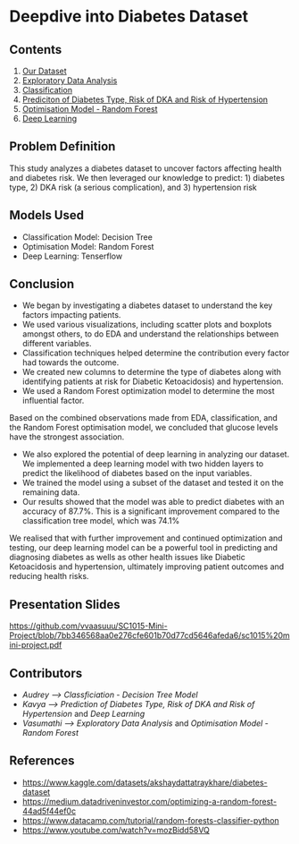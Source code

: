 # Deepdive into Diabetes Dataset

## Contents 
1) [Our Dataset](https://github.com/vvaasuuu/SC1015-Mini-Project/blob/53cea610dd99038553a6dc9b9f360bc1186cd981/Our%20Dataset.ipynb)
2) [Exploratory Data Analysis](https://github.com/vvaasuuu/SC1015-Mini-Project/blob/53cea610dd99038553a6dc9b9f360bc1186cd981/Exploratory%20Data%20Analysis.ipynb)
3) [Classification](https://github.com/vvaasuuu/SC1015-Mini-Project/blob/53cea610dd99038553a6dc9b9f360bc1186cd981/Classification%20Model.ipynb)
4) [Prediciton of Diabetes Type, Risk of DKA and Risk of Hypertension](https://github.com/vvaasuuu/SC1015-Mini-Project/blob/53cea610dd99038553a6dc9b9f360bc1186cd981/Prediction%20of%20Diabetes%20Type%2C%20Risk%20of%20DKA%20and%20Risk%20of%20Hypertension.ipynb
)
5) [Optimisation Model - Random Forest](https://github.com/vvaasuuu/SC1015-Mini-Project/blob/53cea610dd99038553a6dc9b9f360bc1186cd981/Optimisation%20Model%20-%20Random%20Forest.ipynb)
6) [Deep Learning](https://github.com/vvaasuuu/SC1015-Mini-Project/blob/53cea610dd99038553a6dc9b9f360bc1186cd981/Deep%20Learning.ipynb)

## Problem Definition 
This study analyzes a diabetes dataset to uncover factors affecting health and diabetes risk. 
We then leveraged our knowledge to predict: 1) diabetes type, 2) DKA risk (a serious complication), and 3) hypertension risk

## Models Used
- Classification Model: Decision Tree
- Optimisation Model: Random Forest
- Deep Learning: Tenserflow

## Conclusion
- We began by investigating a diabetes dataset to understand the key factors impacting patients.
- We used various visualizations, including scatter plots and boxplots amongst others, to do EDA and understand the relationships between different variables.
- Classification techniques helped determine the contribution every factor had towards the outcome.
- We created new columns to determine the type of diabetes along with identifying patients at risk for Diabetic Ketoacidosis) and hypertension.
- We used a Random Forest optimization model to determine the most influential factor.

Based on the combined observations made from EDA, classification, and the Random Forest optimisation model, we concluded that glucose levels have the strongest association. 

- We also explored the potential of deep learning in analyzing our dataset. We implemented a deep learning model with two hidden layers to predict the likelihood of diabetes based on the input variables.
- We trained the model using a subset of the dataset and tested it on the remaining data.
- Our results showed that the model was able to predict diabetes with an accuracy of 87.7%. This is a significant improvement compared to the classification tree model, which was 74.1%

We realised that with further improvement and continued optimization and testing, our deep learning model can be a powerful tool in predicting and diagnosing diabetes as wells as other health issues like Diabetic Ketoacidosis and hypertension, ultimately improving patient outcomes and reducing health risks.

## Presentation Slides
https://github.com/vvaasuuu/SC1015-Mini-Project/blob/7bb346568aa0e276cfe601b70d77cd5646afeda6/sc1015%20mini-project.pdf


## Contributors
- *Audrey --> Classficiation - Decision Tree Model*
- *Kavya --> Prediction of Diabetes Type, Risk of DKA and Risk of Hypertension* and *Deep Learning*
- *Vasumathi --> Exploratory Data Analysis* and *Optimisation Model - Random Forest*

## References
- https://www.kaggle.com/datasets/akshaydattatraykhare/diabetes-dataset
- https://medium.datadriveninvestor.com/optimizing-a-random-forest-44ad5f44ef0c
- https://www.datacamp.com/tutorial/random-forests-classifier-python
- https://www.youtube.com/watch?v=mozBidd58VQ
